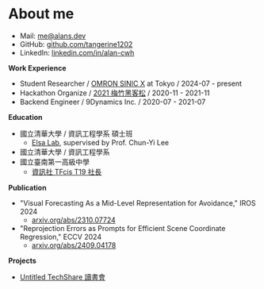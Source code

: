 # About me

* Mail: [me@alans.dev](mailto:me@alans.dev)
* GitHub: [github.com/tangerine1202](http://github.com/tangerine1202)
* LinkedIn: [linkedin.com/in/alan-cwh](http://linkedin.com/in/alan-cwh)

**Work Experience**

* Student Researcher / [OMRON SINIC X](https://www.omron.com/sinicx/en/) at Tokyo / 2024-07 - present
* Hackathon Organize / [2021 梅竹黑客松](https://2021.meichuhackathon.org/) / 2020-11 - 2021-11
* Backend Engineer / 9Dynamics Inc. / 2020-07 - 2021-07

**Education**

* 國立清華大學 / 資訊工程學系 碩士班
  * [Elsa Lab](https://elsalab.ai/about), supervised by Prof. Chun-Yi Lee
* 國立清華大學 / 資訊工程學系
* 國立臺南第一高級中學
  * [資訊社 TFcis T19 社長](https://www.tfcis.org/about/intro.php)

**Publication**

* "Visual Forecasting As a Mid-Level Representation for Avoidance," IROS 2024
  * [arxiv.org/abs/2310.07724](http://arxiv.org/abs/2310.07724)
* "Reprojection Errors as Prompts for Efficient Scene Coordinate Regression," ECCV 2024
  * [arxiv.org/abs/2409.04178](http://arxiv.org/abs/2409.04178)

**Projects**

* [Untitled TechShare 讀書會](https://alanhuang.notion.site/Untitled-TechShare-b698b6c407364f9ebc4554ad1d97ec8c)
